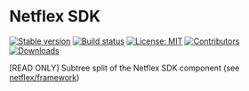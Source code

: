 # Netflex SDK

<a href="https://packagist.org/packages/netflex/sdk"><img src="https://img.shields.io/packagist/v/netflex/sdk?label=stable" alt="Stable version"></a>
<a href="https://github.com/netflex-sdk/framework/actions/workflows/split_monorepo.yaml"><img src="https://github.com/netflex-sdk/framework/actions/workflows/split_monorepo.yaml/badge.svg" alt="Build status"></a>
<a href="https://opensource.org/licenses/MIT"><img src="https://img.shields.io/github/license/netflex-sdk/log.svg" alt="License: MIT"></a>
<a href="https://github.com/netflex-sdk/sdk/graphs/contributors"><img src="https://img.shields.io/github/contributors/netflex-sdk/sdk.svg?color=green" alt="Contributors"></a>
<a href="https://packagist.org/packages/netflex/sdk/stats"><img src="https://img.shields.io/packagist/dm/netflex/sdk" alt="Downloads"></a>

[READ ONLY] Subtree split of the Netflex SDK component (see [netflex/framework](https://github.com/netflex-sdk/framework))